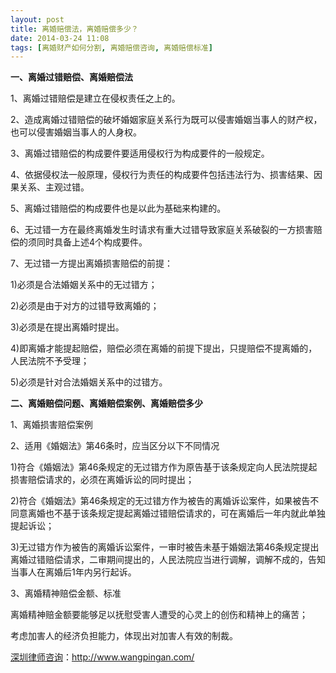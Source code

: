 ```yaml
---
layout: post
title: 离婚赔偿法，离婚赔偿多少？
date: 2014-03-24 11:08
tags: [离婚财产如何分割, 离婚赔偿咨询, 离婚赔偿标准]
---
```

<strong>一、离婚过错赔偿、离婚赔偿法</strong>

1、离婚过错赔偿是建立在侵权责任之上的。

2、造成离婚过错赔偿的破坏婚姻家庭关系行为既可以侵害婚姻当事人的财产权，也可以侵害婚姻当事人的人身权。

3、离婚过错赔偿的构成要件要适用侵权行为构成要件的一般规定。

4、依据侵权法一般原理，侵权行为责任的构成要件包括违法行为、损害结果、因果关系、主观过错。

5、离婚过错赔偿的构成要件也是以此为基础来构建的。

6、无过错一方在最终离婚发生时请求有重大过错导致家庭关系破裂的一方损害赔偿的须同时具备上述4个构成要件。

7、无过错一方提出离婚损害赔偿的前提：

1)必须是合法婚姻关系中的无过错方；

2)必须是由于对方的过错导致离婚的；

3)必须是在提出离婚时提出。

4)即离婚才能提起赔偿，赔偿必须在离婚的前提下提出，只提赔偿不提离婚的，人民法院不予受理；

5)必须是针对合法婚姻关系中的过错方。

<strong>二、离婚赔偿问题、离婚赔偿案例、离婚赔偿多少</strong>

1、离婚损害赔偿案例

2、适用《婚姻法》第46条时，应当区分以下不同情况

1)符合《婚姻法》第46条规定的无过错方作为原告基于该条规定向人民法院提起损害赔偿请求的，必须在离婚诉讼的同时提出；

2)符合《婚姻法》第46条规定的无过错方作为被告的离婚诉讼案件，如果被告不同意离婚也不基于该条规定提起离婚过错赔偿请求的，可在离婚后一年内就此单独提起诉讼；

3)无过错方作为被告的离婚诉讼案件，一审时被告未基于婚姻法第46条规定提出离婚过错赔偿请求，二审期间提出的，人民法院应当进行调解，调解不成的，告知当事人在离婚后1年内另行起诉。

3、离婚精神赔偿金额、标准

离婚精神赔金额要能够足以抚慰受害人遭受的心灵上的创伤和精神上的痛苦；

考虑加害人的经济负担能力，体现出对加害人有效的制裁。

<a href="http://www.wangpingan.com/">深圳律师咨询</a>：<a href="http://www.wangpingan.com/">http://www.wangpingan.com/</a>


